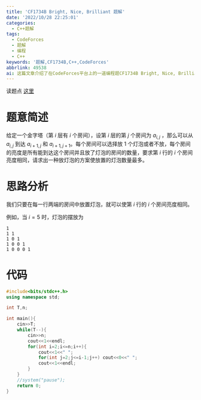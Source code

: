 ```yaml
---
title: 'CF1734B Bright, Nice, Brilliant 题解'
date: '2022/10/28 22:25:01'
categories:
  - C++题解
tags:
  - CodeForces
  - 题解
  - 编程
  - C++
keywords: '题解,CF1734B,C++,CodeForces'
abbrlink: 49538
ai: 这篇文章介绍了在CodeForces平台上的一道编程题CF1734B Bright, Nice, Brilliant的解决方案。题目要求设计一种方案在一个金字塔形结构中放置灯泡，满足特定的亮度要求。解题思路是在每一层金字塔的两端放置灯泡，以保证每层房间的亮度相同。文章中还提供了用C++实现的代码示例。
---
```


读题点 [这里](https://www.luogu.com.cn/problem/CF1734B)

# 题意简述

给定一个金字塔（第 $i$ 层有 $i$ 个房间），设第 $i$ 层的第 $j$ 个房间为 $a_{i,j}$ ，那么可以从 $a_{i,j}$ 到达 $a_{i+1,j}$ 和 $a_{i+1,j+1}$。每个房间可以选择放 $1$ 个灯泡或者不放，每个房间的亮度是所有能到达这个房间并且放了灯泡的房间的数量，要求第 $i$ 行的 $i$ 个房间亮度相同，请求出一种放灯泡的方案使放置的灯泡数量最多。

# 思路分析

我们只要在每一行两端的房间中放置灯泡，就可以使第 $i$ 行的 $i$ 个房间亮度相同。

例如，当 $i=5$ 时，灯泡的摆放为

```
1
1 1
1 0 1
1 0 0 1
1 0 0 0 1
```

# 代码

```C++
#include<bits/stdc++.h>
using namespace std;

int T,n;

int main(){
	cin>>T;
	while(T--){
		cin>>n;
		cout<<1<<endl;
		for(int i=2;i<=n;i++){
			cout<<1<<" ";
			for(int j=2;j<=i-1;j++) cout<<0<<" ";
			cout<<1<<endl;
		}
	}
    //system("pause");
	return 0;
} 
```